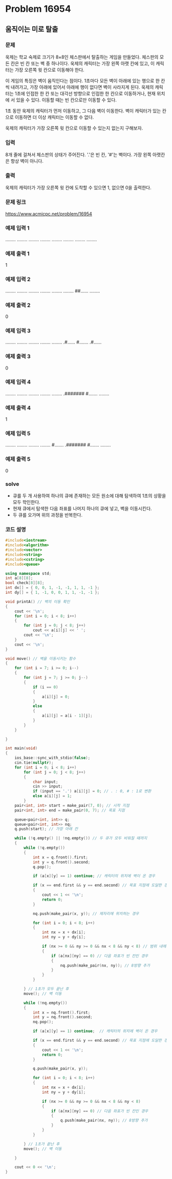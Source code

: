 # Problem 16954

## 움직이는 미로 탈출

### 문제
욱제는 학교 숙제로 크기가 8×8인 체스판에서 탈출하는 게임을 만들었다. 체스판의 모든 칸은 빈 칸 또는 벽 중 하나이다. 욱제의 캐릭터는 가장 왼쪽 아랫 칸에 있고, 이 캐릭터는 가장 오른쪽 윗 칸으로 이동해야 한다.

이 게임의 특징은 벽이 움직인다는 점이다. 1초마다 모든 벽이 아래에 있는 행으로 한 칸씩 내려가고, 가장 아래에 있어서 아래에 행이 없다면 벽이 사라지게 된다. 욱제의 캐릭터는 1초에 인접한 한 칸 또는 대각선 방향으로 인접한 한 칸으로 이동하거나, 현재 위치에 서 있을 수 있다. 이동할 때는 빈 칸으로만 이동할 수 있다.

1초 동안 욱제의 캐릭터가 먼저 이동하고, 그 다음 벽이 이동한다. 벽이 캐릭터가 있는 칸으로 이동하면 더 이상 캐릭터는 이동할 수 없다.

욱제의 캐릭터가 가장 오른쪽 윗 칸으로 이동할 수 있는지 없는지 구해보자.

### 입력
8개 줄에 걸쳐서 체스판의 상태가 주어진다. '.'은 빈 칸, '#'는 벽이다. 가장 왼쪽 아랫칸은 항상 벽이 아니다.

### 출력
욱제의 캐릭터가 가장 오른쪽 윗 칸에 도착할 수 있으면 1, 없으면 0을 출력한다.

### 문제 링크
<https://www.acmicpc.net/problem/16954>

### 예제 입력 1
........
........
........
........
........
........
........
........

### 예제 출력 1
1

### 예제 입력 2
........
........
........
........
........
........
\##......
........

### 예제 출력 2
0

### 예제 입력 3
........
........
........
........
........
.#......
\#.......
.#......

### 예제 출력 3
0

### 예제 입력 4
........
........
........
........
........
.#######
\#.......
........

### 예제 출력 4
1

### 예제 입력 5
........
........
........
........
\#.......
.#######
\#.......
........

### 예제 출력 5
0

### solve
- 큐를 두 개 사용하여 하나의 큐에 존재하는 모든 원소에 대해 탐색하여 1초의 상황을 모두 학인한다.
- 현재 큐에서 탐색한 다음 좌표를 나머지 하나의 큐에 넣고, 벽을 이동시킨다.
- 두 큐를 오가며 위의 과정을 반복한다.

### 코드 설명
```C++
#include<iostream>
#include<algorithm>
#include<vector>
#include<string>
#include<cstring>
#include<queue>

using namespace std;
int a[8][8];
bool check[8][8];
int dx[] = { 0, 0, 1, -1, -1, 1, 1, -1 };
int dy[] = { 1, -1, 0, 0, 1, 1, -1, -1 };

void printA() // 벽의 이동 확인
{
	cout << '\n';
	for (int i = 0; i < 8; i++)
	{
		for (int j = 0; j < 8; j++)
			cout << a[i][j] << ' ';
		cout << '\n';
	}
	cout << '\n';
}

void move() // 벽을 이동시키는 함수
{
	for (int i = 7; i >= 0; i--)
	{
		for (int j = 7; j >= 0; j--)
		{
			if (i == 0)
			{
				a[i][j] = 0;
			}
			else
			{
				a[i][j] = a[i - 1][j];
			}
		}
	}

}

int main(void)
{
	ios_base::sync_with_stdio(false);
	cin.tie(nullptr);
	for (int i = 0; i < 8; i++)
		for (int j = 0; j < 8; j++)
		{
			char input;
			cin >> input;
			if (input == '.') a[i][j] = 0; // . : 0, # : 1로 변환
			else a[i][j] = 1;
		}
	pair<int, int> start = make_pair(7, 0); // 시작 지점
	pair<int, int> end = make_pair(0, 7); // 목표 지점

	queue<pair<int, int>> q;
	queue<pair<int, int>> nq;
	q.push(start); // 가장 아래 칸

	while (!q.empty() || !nq.empty()) // 두 큐가 모두 비워질 때까지
	{
		while (!q.empty())
		{
			int x = q.front().first;
			int y = q.front().second;
			q.pop();

			if (a[x][y] == 1) continue; // 캐릭터의 위치에 벽이 온 경우

			if (x == end.first && y == end.second) // 목표 지점에 도달한 경우
			{
				cout << 1 << '\n';
				return 0;
			}

			nq.push(make_pair(x, y)); // 제자리에 위치하는 경우

			for (int i = 0; i < 8; i++)
			{
				int nx = x + dx[i];
				int ny = y + dy[i];

				if (nx >= 0 && ny >= 0 && nx < 8 && ny < 8) // 범위 내에서
				{
					if (a[nx][ny] == 0) // 다음 좌표가 빈 칸인 경우
					{
						nq.push(make_pair(nx, ny)); // 8방향 추가
					}
				}
			}

		} // 1초가 모두 끝난 후
		move(); // 벽 이동

		while (!nq.empty())
		{
			int x = nq.front().first;
			int y = nq.front().second;
			nq.pop();

			if (a[x][y] == 1) continue;  // 캐릭터의 위치에 벽이 온 경우

			if (x == end.first && y == end.second) // 목표 지점에 도달한 경우
			{
				cout << 1 << '\n';
				return 0;
			}

			q.push(make_pair(x, y));

			for (int i = 0; i < 8; i++)
			{
				int nx = x + dx[i];
				int ny = y + dy[i];

				if (nx >= 0 && ny >= 0 && nx < 8 && ny < 8)
				{
					if (a[nx][ny] == 0) // 다음 좌표가 빈 칸인 경우
					{
						q.push(make_pair(nx, ny)); // 8방향 추가
					}
				}
			}

		} // 1초가 끝난 후
		move(); // 벽 이동

	}

	cout << 0 << '\n';
}

```
